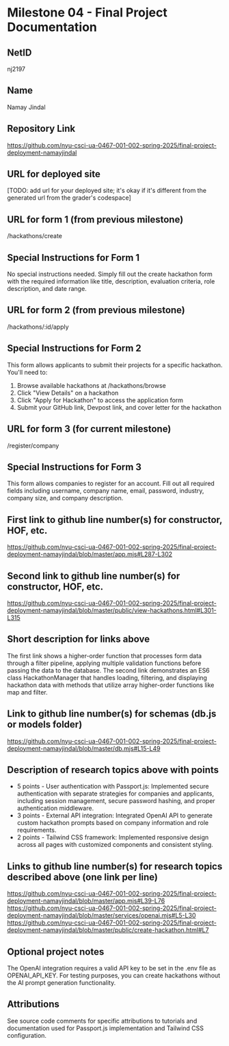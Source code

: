 # Milestone 04 - Final Project Documentation

## NetID
nj2197

## Name
Namay Jindal

## Repository Link
https://github.com/nyu-csci-ua-0467-001-002-spring-2025/final-project-deployment-namayjindal

## URL for deployed site 
[TODO: add url for your deployed site; it's okay if it's different from the generated url from the grader's codespace]

## URL for form 1 (from previous milestone) 
/hackathons/create

## Special Instructions for Form 1
No special instructions needed. Simply fill out the create hackathon form with the required information like title, description, evaluation criteria, role description, and date range.

## URL for form 2 (from previous milestone)
/hackathons/:id/apply

## Special Instructions for Form 2
This form allows applicants to submit their projects for a specific hackathon. You'll need to:
1. Browse available hackathons at /hackathons/browse
2. Click "View Details" on a hackathon
3. Click "Apply for Hackathon" to access the application form
4. Submit your GitHub link, Devpost link, and cover letter for the hackathon

## URL for form 3 (for current milestone) 
/register/company

## Special Instructions for Form 3
This form allows companies to register for an account. Fill out all required fields including username, company name, email, password, industry, company size, and company description.

## First link to github line number(s) for constructor, HOF, etc.
https://github.com/nyu-csci-ua-0467-001-002-spring-2025/final-project-deployment-namayjindal/blob/master/app.mjs#L287-L302

## Second link to github line number(s) for constructor, HOF, etc.
https://github.com/nyu-csci-ua-0467-001-002-spring-2025/final-project-deployment-namayjindal/blob/master/public/view-hackathons.html#L301-L315

## Short description for links above
The first link shows a higher-order function that processes form data through a filter pipeline, applying multiple validation functions before passing the data to the database. The second link demonstrates an ES6 class HackathonManager that handles loading, filtering, and displaying hackathon data with methods that utilize array higher-order functions like map and filter.

## Link to github line number(s) for schemas (db.js or models folder)
https://github.com/nyu-csci-ua-0467-001-002-spring-2025/final-project-deployment-namayjindal/blob/master/db.mjs#L15-L49

## Description of research topics above with points
- 5 points - User authentication with Passport.js: Implemented secure authentication with separate strategies for companies and applicants, including session management, secure password hashing, and proper authentication middleware.
- 3 points - External API integration: Integrated OpenAI API to generate custom hackathon prompts based on company information and role requirements.
- 2 points - Tailwind CSS framework: Implemented responsive design across all pages with customized components and consistent styling.

## Links to github line number(s) for research topics described above (one link per line)
https://github.com/nyu-csci-ua-0467-001-002-spring-2025/final-project-deployment-namayjindal/blob/master/app.mjs#L39-L76
https://github.com/nyu-csci-ua-0467-001-002-spring-2025/final-project-deployment-namayjindal/blob/master/services/openai.mjs#L5-L30
https://github.com/nyu-csci-ua-0467-001-002-spring-2025/final-project-deployment-namayjindal/blob/master/public/create-hackathon.html#L7

## Optional project notes 
The OpenAI integration requires a valid API key to be set in the .env file as OPENAI_API_KEY. For testing purposes, you can create hackathons without the AI prompt generation functionality.

## Attributions
See source code comments for specific attributions to tutorials and documentation used for Passport.js implementation and Tailwind CSS configuration.